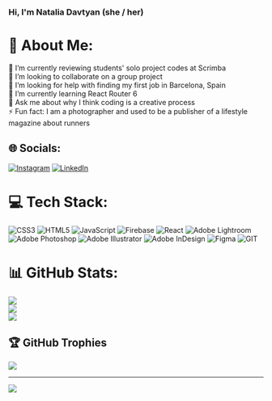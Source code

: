 ### Hi, I'm Natalia Davtyan (she / her)

# 💫 About Me:
🔭 I’m currently reviewing students' solo project codes at Scrimba<br>👯 I’m looking to collaborate on a group project<br>🤝 I’m looking for help with finding my first job in Barcelona, Spain<br>🌱 I’m currently learning React Router 6<br>💬 Ask me about why I think coding is a creative process<br>⚡ Fun fact: I am a photographer and used to be a publisher of a lifestyle magazine about runners


## 🌐 Socials:
[![Instagram](https://img.shields.io/badge/Instagram-%23E4405F.svg?logo=Instagram&logoColor=white)](https://instagram.com/nataliadi) [![LinkedIn](https://img.shields.io/badge/LinkedIn-%230077B5.svg?logo=linkedin&logoColor=white)](https://linkedin.com/in/nataliadavtyan) 

# 💻 Tech Stack:
![CSS3](https://img.shields.io/badge/css3-%231572B6.svg?style=for-the-badge&logo=css3&logoColor=white) ![HTML5](https://img.shields.io/badge/html5-%23E34F26.svg?style=for-the-badge&logo=html5&logoColor=white) ![JavaScript](https://img.shields.io/badge/javascript-%23323330.svg?style=for-the-badge&logo=javascript&logoColor=%23F7DF1E) ![Firebase](https://img.shields.io/badge/firebase-%23039BE5.svg?style=for-the-badge&logo=firebase) ![React](https://img.shields.io/badge/react-%2320232a.svg?style=for-the-badge&logo=react&logoColor=%2361DAFB) ![Adobe Lightroom](https://img.shields.io/badge/Adobe%20Lightroom-31A8FF.svg?style=for-the-badge&logo=Adobe%20Lightroom&logoColor=white) ![Adobe Photoshop](https://img.shields.io/badge/adobephotoshop-%2331A8FF.svg?style=for-the-badge&logo=adobephotoshop&logoColor=white) ![Adobe Illustrator](https://img.shields.io/badge/adobeillustrator-%23FF9A00.svg?style=for-the-badge&logo=adobeillustrator&logoColor=white) ![Adobe InDesign](https://img.shields.io/badge/Adobe%20InDesign-49021F?style=for-the-badge&logo=adobeindesign&logoColor=white) 	![Figma](https://img.shields.io/badge/figma-%23F24E1E.svg?style=for-the-badge&logo=figma&logoColor=white) ![GIT](https://img.shields.io/badge/Git-fc6d26?style=for-the-badge&logo=git&logoColor=white)
# 📊 GitHub Stats:
![](https://github-readme-stats.vercel.app/api?username=nataliadavtyan&theme=tokyonight&hide_border=true&include_all_commits=false&count_private=false)<br/>
![](https://github-readme-streak-stats.herokuapp.com/?user=nataliadavtyan&theme=tokyonight&hide_border=true)<br/>
![](https://github-readme-stats.vercel.app/api/top-langs/?username=nataliadavtyan&theme=tokyonight&hide_border=true&include_all_commits=false&count_private=false&layout=compact)

## 🏆 GitHub Trophies
![](https://github-profile-trophy.vercel.app/?username=nataliadavtyan&theme=tokyonight&no-frame=true&no-bg=true&margin-w=4)

---
[![](https://visitcount.itsvg.in/api?id=nataliadavtyan&icon=0&color=6)](https://visitcount.itsvg.in)

<!-- Proudly created with GPRM ( https://gprm.itsvg.in ) -->
